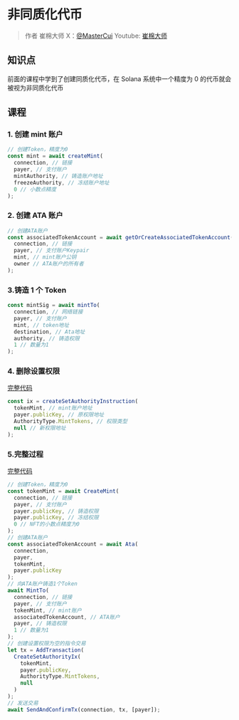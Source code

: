 # 非同质化代币

> 作者 崔棉大师 X：[@MasterCui](https://x.com/@MasterCui) Youtube: [崔棉大师](https://www.youtube.com/channel/UCv4y5qSUbJ8UC3CUmBPC_BA)

## 知识点

前面的课程中学到了创建同质化代币，在 Solana 系统中一个精度为 0 的代币就会被视为非同质化代币

## 课程

### 1. 创建 mint 账户

```js
// 创建Token，精度为0
const mint = await createMint(
  connection, // 链接
  payer, // 支付账户
  mintAuthority, // 铸造账户地址
  freezeAuthority, // 冻结账户地址
  0 // 小数点精度
);
```

### 2. 创建 ATA 账户

```js
// 创建ATA账户
const associatedTokenAccount = await getOrCreateAssociatedTokenAccount(
  connection, // 链接
  payer, // 支付账户Keypair
  mint, // mint账户公钥
  owner // ATA账户的所有者
);
```

### 3.铸造 1 个 Token

```js
const mintSig = await mintTo(
  connection, // 网络链接
  payer, // 支付账户
  mint, // token地址
  destination, // Ata地址
  authority, // 铸造权限
  1 // 数量为1
);
```

### 4. 删除设置权限

[完整代码](https://github.com/Fankouzu/solana-basic-ui/tree/main/scripts/4.Token/CreateSetAuthorityInstyIx.ts)

```js
const ix = createSetAuthorityInstruction(
  tokenMint, // mint账户地址
  payer.publicKey, // 原权限地址
  AuthorityType.MintTokens, // 权限类型
  null // 新权限地址
);
```

### 5.完整过程

[完整代码](https://github.com/Fankouzu/solana-basic-ui/tree/main/scripts/4.Token/7.NonFungibleToken.ts)

```js
// 创建Token，精度为0
const tokenMint = await CreateMint(
  connection, // 链接
  payer, // 支付账户
  payer.publicKey, // 铸造权限
  payer.publicKey, // 冻结权限
  0 // NFT的小数点精度为0
);
// 创建ATA账户
const associatedTokenAccount = await Ata(
  connection,
  payer,
  tokenMint,
  payer.publicKey
);
// 向ATA账户铸造1个Token
await MintTo(
  connection, // 链接
  payer, // 支付账户
  tokenMint, // mint账户
  associatedTokenAccount, // ATA账户
  payer, // 铸造权限
  1 // 数量为1
);
// 创建设置权限为空的指令交易
let tx = AddTransaction(
  CreateSetAuthorityIx(
    tokenMint,
    payer.publicKey,
    AuthorityType.MintTokens,
    null
  )
);
// 发送交易
await SendAndConfirmTx(connection, tx, [payer]);
```
